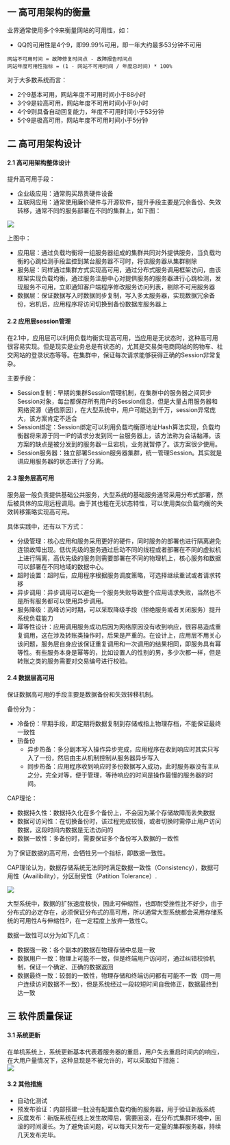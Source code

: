 ## 一 高可用架构的衡量

业界通常使用多个9来衡量网站的可用性，如：
- QQ的可用性是4个9，即99.99%可用，即一年大约最多53分钟不可用
```
网站不可用时间 = 故障修复时间点 - 故障报告时间点
网站年度可用性指标 = (1 - 网站不可用时间 / 年度总时间) * 100%
```

对于大多数系统而言：
- 2个9基本可用，网站年度不可用时间小于88小时
- 3个9是较高可用，网站年度不可用时间小于9小时
- 4个9则具备自动回复能力，年度不可用时间小于53分钟
- 5个9是极高可用，网站年度不可用时间小于5分钟

## 二 高可用架构设计

#### 2.1 高可用架构整体设计

提升高可用手段：
- 企业级应用：通常购买昂贵硬件设备
- 互联网应用：通常使用廉价硬件与开源软件，提升手段主要是冗余备份、失效转移，通常不同的服务部署在不同的集群上，如下图：

![](../images/00-18.png)  

上图中：
- 应用层：通过负载均衡将一组服务器组成的集群共同对外提供服务，当负载均衡的心跳检测手段监控到某台服务器不可时，将该服务器从集群剔除
- 服务层：同样通过集群方式实现高可用，通过分布式服务调用框架访问，由该框架实现负载均衡，通过服务注册中心对提供服务的服务器进行心跳检测，发现服务不可用，立即通知客户端程序修改服务访问列表，剔除不可用服务器
- 数据层：保证数据写入时数据同步复制，写入多太服务器，实现数据冗余备份，宕机后，应用程序将访问切换到备份数据库服务器上

#### 2.2 应用层session管理

在2.1中，应用层可以利用负载均衡实现高可用，当应用是无状态时，这种高可用很容易实现。但是现实是业务总是有状态的，尤其是交易类电商网站的购物车、社交网站的登录状态等等。在集群中，保证每次请求能够获得正确的Session非常复杂。  

主要手段：
- Session复制：早期的集群Session管理机制，在集群中的服务器之间同步Session对象，每台都保存所有用户的Session信息，但是大量占用服务器和网络资源（通信原因），在大型系统中，用户可能达到千万，session异常庞大，该方案肯定不适合
- Session绑定：Session绑定可以利用负载均衡原地址Hash算法实现，负载均衡器将来源于同一IP的请求分发到同一台服务器上，该方法称为会话黏滞。该方案的缺点是被分发到的服务器一旦宕机，业务就暂停了。该方案很少使用。
- Session服务器：独立部署Session服务器集群，统一管理Session。其实就是讲应用服务器的状态进行了分离。

#### 2.3 服务层高可用

服务层一般负责提供基础公共服务，大型系统的基础服务通常采用分布式部署，然后被具体的应用远程调用。由于其也粗在无状态特性，可以使用类似负载均衡的失效转移策略实现高可用。  

具体实践中，还有以下方式：
- 分级管理：核心应用和服务采用更好的硬件，同时服务的部署也进行隔离避免连锁故障出现。低优先级的服务通过启动不同的线程或者部署在不同的虚拟机上进行隔离，高优先级的服务则需要部署在不同的物理机上，核心服务和数据可以部署在不同地域的数据中心。  
- 超时设置：超时后，应用程序根据服务调度策略，可选择继续重试或者请求转移
- 异步调用：异步调用可以避免一个服务失败导致整个应用请求失败，当然也不是所有服务都可以使用异步调用。
- 服务降级：高峰访问时期，可以采取降级手段（拒绝服务或者关闭服务）提升系统负载能力
- 幂等性设计：应用调用服务成功后因为网络原因没有收到响应，很容易造成重复调用，这在涉及转账类操作时，后果是严重的。在设计上，应用层不用关心该问题，服务层自身应该保证重复调用和一次调用的结果相同，即服务具有幂等性。有些服务本身是幂等的，比如设置人的性别的男，多少次都一样，但是转账之类的服务需要对交易编号进行校验。

#### 2.4 数据层高可用

保证数据高可用的手段主要是数据备份和失效转移机制。  

备份分为：
- 冷备份：早期手段，即定期将数据复制到存储戒指上物理存档，不能保证最终一致性
- 热备份
  - 异步热备：多分副本写入操作异步完成，应用程序在收到响应时其实只写入了一份，然后由主从机制控制从服务器异步写入
  - 同步热备：应用程序收到响应时多份数据写入成功，此时服务器没有主从之分，完全对等，便于管理，等待响应的时间是操作最慢的服务器的时间。

CAP理论：
- 数据持久性：数据持久化在多个备份上，不会因为某个存储故障而丢失数据
- 数据可访问性：在切换备份时，该过程完成较慢，或者切换时需停止用户访问数据，这段时间内数据是无法访问的
- 数据一致性：多备份时，需要保证多个备份写入数据的一致性

为了保证数据的高可用，会牺牲另一个指标，即数据一致性。  

CAP理论认为，数据存储系统无法同时满足数据一致性（Consistency），数据可用性（Availibility），分区耐受性（Patition Tolerance）.  

![](../images/00-19.png)  

大型系统中，数据的扩张速度极快，因此可伸缩性，也即耐受挫性比不好少，由于分布式的必定存在，必须保证分布式的高可用，所以通常大型系统都会采用存储系统的可用性A与伸缩性P，在一定程度上放弃一致性C。  

数据一致性可以分为如下几点：
- 数据强一致：各个副本的数据在物理存储中总是一致
- 数据用户一致：物理上可能不一致，但是终端用户访问时，通过纠错校验机制，保证一个确定、正确的数据返回
- 数据最终一致：较弱的一致性，物理存储和终端访问都有可能不一致（同一用户连续访问数据不一致），但是系统经过一段较短时间自我修正，数据最终到达一致

## 三 软件质量保证

#### 3.1 系统更新

在单机系统上，系统更新基本代表着服务器的重启，用户失去重启时间内的响应，在大用户量情况下，这种显现是不被允许的，可以采取如下措施：  
![](../images/00-20.png)

#### 3.2 其他措施

- 自动化测试
- 预发布验证：内部搭建一批没有配置负载均衡的服务器，用于验证新版系统
- 灰度发布：新版系统在线上发生故障后，需要回滚，在分布式集群环境中，回滚的时间漫长。为了避免该问题，可以每天只发布一定量的集群服务器，持续几天发布完毕。
